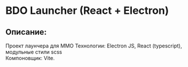 # BDO Launcher (React + Electron)
## Описание:
Проект лаунчера для MMO
Технологии: Electron JS, React (typescript), модульные стили scss  
Компоновщик: Vite.

